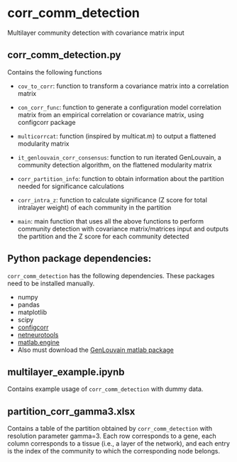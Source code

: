 # corr_comm_detection
Multilayer community detection with covariance matrix input

## corr_comm_detection.py
Contains the following functions
* `cov_to_corr`: function to transform a covariance matrix into a correlation matrix

* `con_corr_func`: function to generate a configuration model correlation matrix from an empirical correlation or covariance matrix, using configcorr package

* `multicorrcat`: function (inspired by multicat.m) to output a flattened modularity matrix

* `it_genlouvain_corr_consensus`: function to run iterated GenLouvain, a community detection algorithm, on the flattened modularity matrix

* `corr_partition_info`: function to obtain information about the partition needed for significance calculations

* `corr_intra_z`: function to calculate significance (Z score for total intralayer weight) of each community in the partition

* `main`: main function that uses all the above functions to perform community detection with covariance matrix/matrices input and outputs the partition and the Z score for each community detected

## Python package dependencies: 
`corr_comm_detection` has the following dependencies. These packages need to be installed manually.
* numpy
* pandas
* matplotlib
* scipy
* [configcorr](https://github.com/naokimas/config_corr)
* [netneurotools](https://github.com/netneurolab/netneurotools)
* [matlab.engine](https://www.mathworks.com/help/matlab/matlab_external/install-the-matlab-engine-for-python.html)
* Also must download the [GenLouvain matlab package](https://github.com/GenLouvain/GenLouvain)

## multilayer_example.ipynb

Contains example usage of `corr_comm_detection` with dummy data.

## partition_corr_gamma3.xlsx
Contains a table of the partition obtained by `corr_comm_detection` with resolution parameter gamma=3. Each row corresponds to a gene, each column corresponds to a tissue (i.e., a layer of the network), and each entry is the index of the community to which the corresponding node belongs. 
